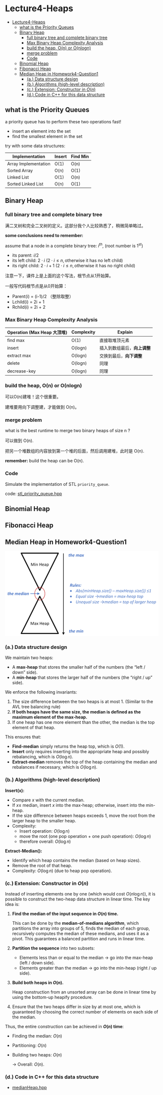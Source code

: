 # Lecture4-Heaps

- [Lecture4-Heaps](#lecture4-heaps)
  - [what is the Priority Queues](#what-is-the-priority-queues)
  - [Binary Heap](#binary-heap)
    - [full binary tree and complete binary tree](#full-binary-tree-and-complete-binary-tree)
    - [Max Binary Heap Complexity Analysis](#max-binary-heap-complexity-analysis)
    - [build the heap, O(n) or O(nlogn)](#build-the-heap-on-or-onlogn)
    - [merge problem](#merge-problem)
    - [Code](#code)
  - [Binomial Heap](#binomial-heap)
  - [Fibonacci Heap](#fibonacci-heap)
  - [Median Heap in Homework4-Question1](#median-heap-in-homework4-question1)
    - [(a.) Data structure design](#a-data-structure-design)
    - [(b.) Algorithms (high-level description)](#b-algorithms-high-level-description)
    - [(c.) Extension: Constructor in $O(n)$](#c-extension-constructor-in-on)
    - [(d.) Code in C++ for this data structure](#d-code-in-c-for-this-data-structure)

## what is the Priority Queues

a priority queue has to perform these two operations fast!

- insert an element into the set
- find the smallest element in the set

try with some data structures:

| Implementation       | Insert | Find Min |
|----------------------|--------|----------|
| Array Implementation | O(1)   | O(n)     |
| Sorted Array         | O(n)   | O(1)     |
| Linked List          | O(1)   | O(n)     |
| Sorted Linked List   | O(n)   | O(1)     |

## Binary Heap

### full binary tree and complete binary tree

满二叉树和完全二叉树的定义。这部分我个人比较熟悉了，稍微简单略过。

**some conclusions need to remember:**

assume that a node in a complete binary tree: $i^{th}$, (root number is $1^{st}$)

- its parent: $i/2$
- its left child: $2 \cdot i \ (2\cdot i \le n, \text{otherwise it has no left child})$
- its right child: $2 \cdot i + 1 \ (2\cdot i \le n, \text{otherwise it has no right child})$

注意一下，课件上是上面的这个写法，根节点从1开始算。

一般写代码根节点是从0开始算：
- Parent(i) = (i-1)/2 （整除取整）
- Lchild(i) = 2i + 1
- Rchild(i) = 2i + 2


### Max Binary Heap Complexity Analysis

| Operation (Max Heap 大顶堆)      | Complexity | Explain |
|----------------------|--------|-------|
| find max | O(1)   | 直接取堆顶元素 |
| insert         | O(logn)   |插入到数组最后，**向上调整**|
| extract max          | O(logn)   |交换到最后，**向下调整**|
| delete   | O(logn)   |同理|
| decrease-key| O(logn)|同理|


### build the heap, O(n) or O(nlogn)

可以O(n)建堆！这个很重要。

建堆要用向下调整建，才能做到 O(n)。

### merge problem

what is the best runtime to merge two binary heaps of size n ?


可以做到 O(n).

把另一个堆数组的内容放到第一个堆的后面，然后调用建堆，此时是 O(n).

**remember:** build the heap can be O(n).

### Code

Simulate the implementation of STL `priority_queue`.

code: [stl_priority_queue.hpp](./stl_priority_queue.hpp)

## Binomial Heap

## Fibonacci Heap

## Median Heap in Homework4-Question1

![](./assets/midHeap.png)

### (a.) Data structure design

We maintain two heaps:

- A **max-heap** that stores the smaller half of the numbers (the “left / down” side).
- A **min-heap** that stores the larger half of the numbers (the “right / up” side).

We enforce the following invariants:

1. The size difference between the two heaps is at most 1. (Similar to the AVL tree balancing rule)
2. **If both heaps have the same size, the median is defined as the maximum element of the max-heap.**
3. If one heap has one more element than the other, the median is the top element of that heap.

This ensures that:

- **Find-median** simply returns the heap top, which is $O(1)$.
- **Insert** only requires inserting into the appropriate heap and possibly rebalancing, which is $O(\log n)$.
- **Extract-median** removes the top of the heap containing the median and rebalances if necessary, which is $O(\log n)$.

### (b.) Algorithms (high-level description)

**Insert(x):**

- Compare $x$ with the current median.
- If $x \leq$ median, insert $x$ into the max-heap; otherwise, insert into the min-heap.
- If the size difference between heaps exceeds 1, move the root from the larger heap to the smaller heap.
- Complexity: 
  - Insert operation: $O(\log n)$
  - move the root (one pop operation + one push operation): $O(\log n)$
  - therefore overall: $O(\log n)$

**Extract-Median():**

- Identify which heap contains the median (based on heap sizes).
- Remove the root of that heap.
- Complexity: $O(\log n)$ (due to heap pop operation).

### (c.) Extension: Constructor in $O(n)$

Instead of inserting elements one by one (which would cost $O(n \log n)$), it is possible to construct the two-heap data structure in linear time. The key idea is:

1. **Find the median of the input sequence in $O(n)$ time.**

   This can be done by the **median-of-medians algorithm**, which partitions the array into groups of 5, finds the median of each group, recursively computes the median of these medians, and uses it as a pivot. This guarantees a balanced partition and runs in linear time.

2. **Partition the sequence** into two subsets:

   - Elements less than or equal to the median → go into the max-heap (left / down side).
   - Elements greater than the median → go into the min-heap (right / up side).

3. **Build both heaps in $O(n)$.**

   Heap construction from an unsorted array can be done in linear time by using the bottom-up heapify procedure.

4. Ensure that the two heaps differ in size by at most one, which is guaranteed by choosing the correct number of elements on each side of the median.

Thus, the entire construction can be achieved in **$O(n)$ time**:

- Finding the median: $O(n)$

- Partitioning: $O(n)$

- Building two heaps: $O(n)$

  → Overall: $O(n)$.

### (d.) Code in C++ for this data structure

- [medianHeap.hpp](./medianHeap.hpp)
